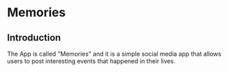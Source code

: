 # Memories

## Introduction
The App is called "Memories" and it is a simple social media app that allows users to post interesting events that happened in their lives.

